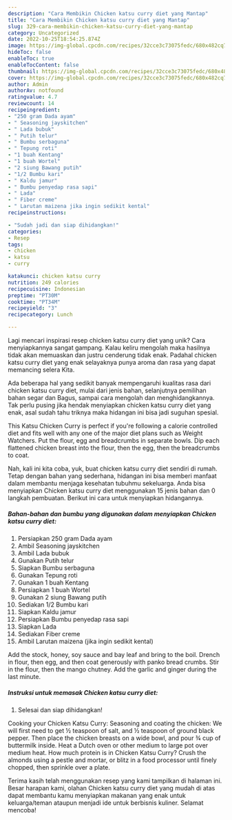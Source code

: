 ```yaml
---
description: "Cara Membikin Chicken katsu curry diet yang Mantap"
title: "Cara Membikin Chicken katsu curry diet yang Mantap"
slug: 329-cara-membikin-chicken-katsu-curry-diet-yang-mantap
category: Uncategorized
date: 2022-10-25T18:54:25.874Z
image: https://img-global.cpcdn.com/recipes/32cce3c73075fedc/680x482cq70/chicken-katsu-curry-diet-foto-resep-utama.jpg
hideToc: false
enableToc: true
enableTocContent: false
thumbnail: https://img-global.cpcdn.com/recipes/32cce3c73075fedc/680x482cq70/chicken-katsu-curry-diet-foto-resep-utama.jpg
cover: https://img-global.cpcdn.com/recipes/32cce3c73075fedc/680x482cq70/chicken-katsu-curry-diet-foto-resep-utama.jpg
author: Admin
authorAv: notfound
ratingvalue: 4.7
reviewcount: 14
recipeingredient:
- "250 gram Dada ayam"
- " Seasoning jayskitchen"
- " Lada bubuk"
- " Putih telur"
- " Bumbu serbaguna"
- " Tepung roti"
- "1 buah Kentang"
- "1 buah Wortel"
- "2 siung Bawang putih"
- "1/2 Bumbu kari"
- " Kaldu jamur"
- " Bumbu penyedap rasa sapi"
- " Lada"
- " Fiber creme"
- " Larutan maizena jika ingin sedikit kental"
recipeinstructions:

- "Sudah jadi dan siap dihidangkan!"
categories:
- Resep
tags:
- chicken
- katsu
- curry

katakunci: chicken katsu curry 
nutrition: 249 calories
recipecuisine: Indonesian
preptime: "PT30M"
cooktime: "PT34M"
recipeyield: "3"
recipecategory: Lunch

---
```





Lagi mencari inspirasi resep chicken katsu curry diet yang unik? Cara menyiapkannya sangat gampang. Kalau keliru mengolah maka hasilnya tidak akan memuaskan dan justru cenderung tidak enak. Padahal chicken katsu curry diet yang enak selayaknya punya aroma dan rasa yang dapat memancing selera Kita.





Ada beberapa hal yang sedikit banyak mempengaruhi kualitas rasa dari chicken katsu curry diet, mulai dari jenis bahan, selanjutnya pemilihan bahan segar dan Bagus, sampai cara mengolah dan menghidangkannya. Tak perlu pusing jika hendak menyiapkan chicken katsu curry diet yang enak,      asal sudah tahu triknya maka hidangan ini bisa jadi suguhan spesial.














This Katsu Chicken Curry is perfect if you&#39;re following a calorie controlled diet and fits well with any one of the major diet plans such as Weight Watchers. Put the flour, egg and breadcrumbs in separate bowls. Dip each flattened chicken breast into the flour, then the egg, then the breadcrumbs to coat.






Nah, kali ini kita coba, yuk, buat chicken katsu curry diet sendiri di rumah. Tetap dengan bahan yang sederhana, hidangan ini bisa memberi manfaat dalam membantu menjaga kesehatan tubuhmu sekeluarga. Anda bisa menyiapkan Chicken katsu curry diet menggunakan 15 jenis bahan dan 0 langkah pembuatan. Berikut ini cara untuk menyiapkan hidangannya.

<!--inarticleads1-->

##### Bahan-bahan dan bumbu yang digunakan dalam menyiapkan Chicken katsu curry diet:

1. Persiapkan 250 gram Dada ayam
1. Ambil  Seasoning jayskitchen
1. Ambil  Lada bubuk
1. Gunakan  Putih telur
1. Siapkan  Bumbu serbaguna
1. Gunakan  Tepung roti
1. Gunakan 1 buah Kentang
1. Persiapkan 1 buah Wortel
1. Gunakan 2 siung Bawang putih
1. Sediakan 1/2 Bumbu kari
1. Siapkan  Kaldu jamur
1. Persiapkan  Bumbu penyedap rasa sapi
1. Siapkan  Lada
1. Sediakan  Fiber creme
1. Ambil  Larutan maizena (jika ingin sedikit kental)


Add the stock, honey, soy sauce and bay leaf and bring to the boil. Drench in flour, then egg, and then coat generously with panko bread crumbs. Stir in the flour, then the mango chutney. Add the garlic and ginger during the last minute. 

<!--inarticleads2-->

##### Instruksi untuk memasak Chicken katsu curry diet:


1. Selesai dan siap dihidangkan!

Cooking your Chicken Katsu Curry: Seasoning and coating the chicken: We will first need to get ½ teaspoon of salt, and ½ teaspoon of ground black pepper. Then place the chicken breasts on a wide bowl, and pour ¾ cup of buttermilk inside. Heat a Dutch oven or other medium to large pot over medium heat. How much protein is in Chicken Katsu Curry? Crush the almonds using a pestle and mortar, or blitz in a food processor until finely chopped, then sprinkle over a plate. 

Terima kasih telah menggunakan resep yang kami tampilkan di halaman ini. Besar harapan kami, olahan Chicken katsu curry diet yang mudah di atas dapat membantu kamu menyiapkan makanan yang enak untuk keluarga/teman ataupun menjadi ide untuk berbisnis kuliner. Selamat mencoba!
